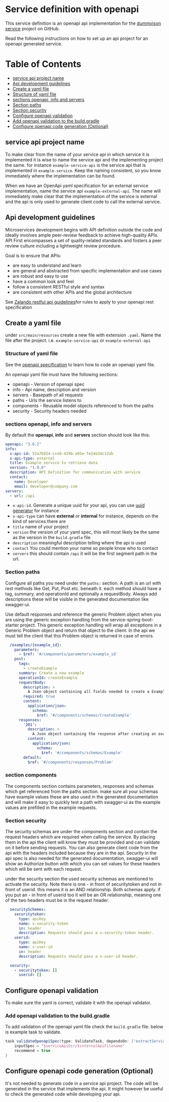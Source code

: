 # Service definition with openapi

This service definition is an openapi api implementation for the [dummyjson service](https://github.com/Ovi/DummyJSON/tree/master)
project on GitHub. 

Read the following instructions on how to set up an api project for an openapi generated service.


# Table of Contents
- [service api project name](#service-api-project-name)
- [Api development guidelines](#api-development-guidelines)
- [Create a yaml file](#create-a-yaml-file)
- [Structure of yaml file](#structure-of-yaml-file)
- [sections openapi, info and servers](#sections-openapi%2C-info-and-servers)
- [Section paths](#section-paths)
- [Section security](#section-security)
- [Configure openapi validation](#configure-openapi-validation)
- [Add openapi validation to the build.gradle](#add-openapi-validation-to-the-build%2Egradle)
- [Configure openapi code generation (Optional)](#configure-openapi-code-generation-(optional))


## service api project name
To make clear from the name of your service api in which service it is implemented it is wise to name the
service api and the implementing project the same. for instance `example-service-api` is the service api that is
implemented in `example-service`. Keep the naming consistent, so you know immediately where the implementation can be found.

When we have an OpenApi yaml specification for an external service implementation, name the service api `example-external-api`.
The name will immediately make clear that the implementation of the service is external and the api is only used to generate
client code to call the external service. 


## Api development guidelines

Microservices development begins with API definition outside the code and ideally involves ample peer-review feedback
to achieve high-quality APIs. API First encompasses a set of quality-related standards and fosters a peer review culture
including a lightweight review procedure.

Goal is to ensure that APIs:
- are easy to understand and learn
- are general and abstracted from specific implementation and use cases
- are robust and easy to use
- have a common look and feel
- follow a consistent RESTful style and syntax
- are consistent with other APIs and the global architecture

See [Zalando restful api guidelines](https://opensource.zalando.com/restful-api-guidelines)for rules to apply to your openapi rest specification 
  
## Create a yaml file
under `src/main/resources` create a new file with extension `.yaml`.
Name the file after the project. i.e. `example-service-api` or `example-external-api`

### Structure of yaml file
See the [openapi specification](https://swagger.io/specification/) to learn how to code an openapi yaml file. 

An openapi yaml file must have the following sections:
- openapi - Version of openapi spec
- info - Api name, description and version
- servers - Basepath of all requests
- paths - Urls the service listens to
- components - Reusable model objects referenced to from the paths
- security - Security headers needed

### sections openapi, info and servers
By default the **openapi**, **info** and **servers** section should look like this:

```yaml
openapi: "3.0.2"
info:
  x-api-id: 52a76924-cce8-429b-a95e-fe24e3dc12ab
  x-api-type: external
  title: Example service to retrieve data
  version: "1.0.0"
  description: API Definition for communication with service
  contact:
    name: Developer
    email: developer@company.com
servers:
  - url: /api
```
- `x-api-id`. Generate a unique uuid for your api, you can use [uuid generator](https://www.guidgenerator.com/online-guid-generator.aspx) for instance
- `x-api-type` can have **external** or **internal** for instance, depends on the kind of services there are
- `title` name of your project 
- `version` the version of your yaml spec, this will most likely be the same as the version in the `build.gradle` file
- `description` meaningful description telling where the api is used
- `contact` You could mention your name so people know who to contact
- `servers` this should contain `/api` it will be the first segment path in the url.  

### Section paths
Configure all paths you need under the `paths:` section. A path is an url with rest methods like Get, Put, Post etc. beneath it.
each method should have a tag, summary, and operationId and optionally a requestBody. Always add descriptions these will be visible
in the generated documentation like swagger-ui.

Use default responses and reference the generic Problem object when you are using the generic exception handling from
the service-spring-boot-starter project. This generic exception handling will wrap all exceptions in a Generic Problem object
and return that object to the client. In the api we must tell the client that this Problem object is returned in case of errors.


```yaml
  /examples/{example_id}:
    parameters:
      - $ref: '#/components/parameters/example_id'
    post:
      tags:
        - createExample
      summary: Create a new example
      operationId: createExample
      requestBody:
        description: >
          A Json object containing all fields needed to create a Example
        required: true
        content:
          application/json:
            schema:
              $ref: '#/components/schemas/CreateExample'
      responses:
        '201':
          description: >
            A Json object containing the response after creating an example, this holds at least the newly created id
          content:
            application/json:
              schema:
                $ref: '#/components/schemas/Example'
        default:
          $ref: '#/components/responses/Problem'
```

### section components
The components section contains parameters, responses and schemas which get referenced from the paths section.
make sure all your schemas have example values these are also used in the generated documentation and will make it easy
to quickly test a path with swagger-ui as the example values are prefilled in the example requests.


### Section security
The security schemas are under the components section and contain the request headers which are required when 
calling the service.
By placing them in the api the client will know they must be provided and can validate on it before sending requests.
You can also generate client code from the api with the headers included because they are in the api. 
Security in the api spec is also needed for the generated documentation, swagger-ui will show an Authorize button with 
which you can set values for these headers which will be sent with each request.

under the security section the used security schemas are mentioned to activate the security. Note there is one - in front of
securitytoken and not in front of userid. this means it is an AND relationship. Both schemas apply. if you put an - in front of
userid too it will be an OR relationship, meaning one of the two headers must be in the request header. 

```yaml
  securitySchemes:
    securitytoken:
      type: apiKey
      name: x-security-token
      in: header
      description: Requests should pass a x-security-token header.
    userid:
      type: apiKey
      name: x-user-id
      in: header
      description: Requests should pass a x-user-id header.

  security:
    - securitytoken: []
      userid: []
```

## Configure openapi validation
To make sure the yaml is correct, validate it with the openapi validator. 


### Add openapi validation to the build.gradle
To add validation of the openapi yaml file check the `build.gradle` file. below is example task to validate. 

```groovy
task validateOpenapiSpec(type: ValidateTask, dependsOn: ['extractServiceApi']) {
    inputSpec = "$serviceApiDir/$internalApiFilename"
    recommend = true
}
```

## Configure openapi code generation (Optional)
It's not needed to generate code in a service api project. The code will be generated in the service that implements
the api. It might however be useful to check the generated code while developing your api.

